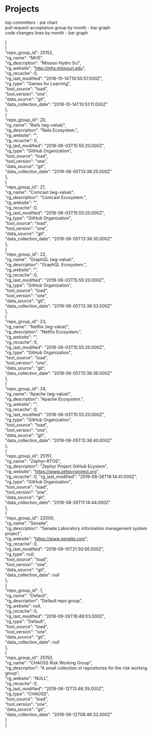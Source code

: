 # Projects
top committers - pie chart  
pull request acceptance group by month - bar graph  
code changes lines by month - bar graph

[  
{  
"repo_group_id": 25152,  
"rg_name": "MHS",  
"rg_description": "Mission Hydro Sci",  
"rg_website": "http://mhs.missouri.edu",  
"rg_recache": 0,  
"rg_last_modified": "2019-10-14T10:50:57.000Z",  
"rg_type": "Games for Learning",  
"tool_source": "load",  
"tool_version": "one",  
"data_source": "git",  
"data_collection_date": "2019-10-14T10:51:11.000Z"  
},  
{  
"repo_group_id": 20,  
"rg_name": "Rails (wg-value)",  
"rg_description": "Rails Ecosystem.",  
"rg_website": "",  
"rg_recache": 0,  
"rg_last_modified": "2019-06-03T15:55:20.000Z",  
"rg_type": "GitHub Organization",  
"tool_source": "load",  
"tool_version": "one",  
"data_source": "git",  
"data_collection_date": "2019-06-05T13:36:25.000Z"  
},  
{  
"repo_group_id": 21,  
"rg_name": "Comcast (wg-value)",  
"rg_description": "Comcast Ecosystem.",  
"rg_website": "",  
"rg_recache": 0,  
"rg_last_modified": "2019-06-03T15:55:20.000Z",  
"rg_type": "GitHub Organization",  
"tool_source": "load",  
"tool_version": "one",  
"data_source": "git",  
"data_collection_date": "2019-06-05T13:36:30.000Z"  
},  
{  
"repo_group_id": 22,  
"rg_name": "GraphQL (wg-value)",  
"rg_description": "GraphQL Ecosystem.",  
"rg_website": "",  
"rg_recache": 0,  
"rg_last_modified": "2019-06-03T15:55:20.000Z",  
"rg_type": "GitHub Organization",  
"tool_source": "load",  
"tool_version": "one",  
"data_source": "git",  
"data_collection_date": "2019-06-05T13:36:33.000Z"  
},  
{  
"repo_group_id": 23,  
"rg_name": "Netflix (wg-value)",  
"rg_description": "Netflix Ecosystem.",  
"rg_website": "",  
"rg_recache": 0,  
"rg_last_modified": "2019-06-03T15:55:20.000Z",  
"rg_type": "GitHub Organization",  
"tool_source": "load",  
"tool_version": "one",  
"data_source": "git",  
"data_collection_date": "2019-06-05T13:36:36.000Z"  
},  
{  
"repo_group_id": 24,  
"rg_name": "Apache (wg-value)",  
"rg_description": "Apache Ecosystem.",  
"rg_website": "",  
"rg_recache": 0,  
"rg_last_modified": "2019-06-03T15:55:20.000Z",  
"rg_type": "GitHub Organization",  
"tool_source": "load",  
"tool_version": "one",  
"data_source": "git",  
"data_collection_date": "2019-06-05T13:36:40.000Z"  
},  
{  
"repo_group_id": 25151,  
"rg_name": "Zephyr-RTOS",  
"rg_description": "Zephyr Project GitHub Ecystem",  
"rg_website": "https://www.zehpyrproject.org",  
"rg_recache": 0,
"rg_last_modified": "2019-08-26T16:14:41.000Z",  
"rg_type": "GitHub Organization",  
"tool_source": "load",  
"tool_version": "one",  
"data_source": "git",  
"data_collection_date": "2019-08-26T11:14:44.000Z"  
},  
{  
"repo_group_id": 22000,  
"rg_name": "Senaite",  
"rg_description": "Senaite Laboratory information management system project",  
"rg_website": "https://www.senaite.com",  
"rg_recache": 0,  
"rg_last_modified": "2019-09-10T21:30:56.000Z",  
"rg_type": null,  
"tool_source": "load",  
"tool_version": "one",  
"data_source": "git",  
"data_collection_date": null  
},  
{  
"repo_group_id": 1,  
"rg_name": "Default",  
"rg_description": "Default repo group",  
"rg_website": null,  
"rg_recache": 0,  
"rg_last_modified": "2019-09-26T16:48:03.000Z",  
"rg_type": "Default",  
"tool_source": "load",  
"tool_version": "one",  
"data_source": "git",  
"data_collection_date": null  
},  
{  
"repo_group_id": 25150,  
"rg_name": "CHAOSS Risk Working Group",  
"rg_description": "A small collection of repositories for the risk working group",  
"rg_website": "NULL",  
"rg_recache": 0,  
"rg_last_modified": "2019-06-12T13:46:39.000Z",  
"rg_type": "CHAOSS",  
"tool_source": "load",  
"tool_version": "one",  
"data_source": "git",  
"data_collection_date": "2019-06-12T08:46:32.000Z"  
}  
]
